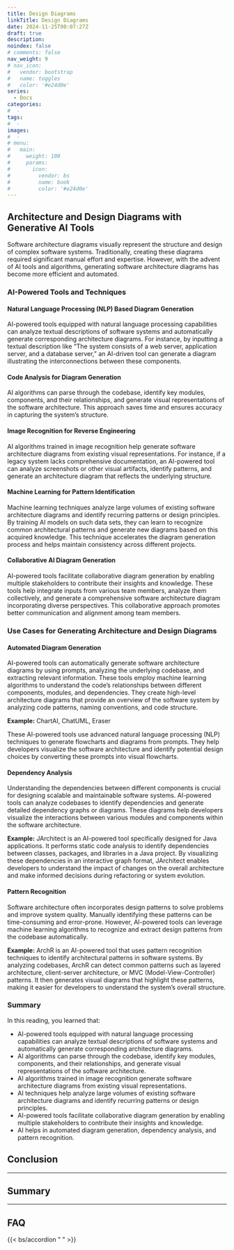 ```yaml
---
title: Design Diagrams
linkTitle: Design Diagrams
date: 2024-11-25T00:07:27Z
draft: true
description:
noindex: false
# comments: false
nav_weight: 9
# nav_icon:
#   vendor: bootstrap
#   name: toggles
#   color: '#e24d0e'
series:
  - Docs
categories:
#  -
tags:
#  -
images:
#  -
# menu:
#   main:
#     weight: 100
#     params:
#       icon:
#         vendor: bs
#         name: book
#         color: '#e24d0e'
---
```


## Architecture and Design Diagrams with Generative AI Tools

Software architecture diagrams visually represent the structure and design of complex software systems. Traditionally, creating these diagrams required significant manual effort and expertise. However, with the advent of AI tools and algorithms, generating software architecture diagrams has become more efficient and automated.

### AI-Powered Tools and Techniques

#### Natural Language Processing (NLP) Based Diagram Generation

AI-powered tools equipped with natural language processing capabilities can analyze textual descriptions of software systems and automatically generate corresponding architecture diagrams. For instance, by inputting a textual description like “The system consists of a web server, application server, and a database server,” an AI-driven tool can generate a diagram illustrating the interconnections between these components.

#### Code Analysis for Diagram Generation

AI algorithms can parse through the codebase, identify key modules, components, and their relationships, and generate visual representations of the software architecture. This approach saves time and ensures accuracy in capturing the system’s structure.

#### Image Recognition for Reverse Engineering

AI algorithms trained in image recognition help generate software architecture diagrams from existing visual representations. For instance, if a legacy system lacks comprehensive documentation, an AI-powered tool can analyze screenshots or other visual artifacts, identify patterns, and generate an architecture diagram that reflects the underlying structure.

#### Machine Learning for Pattern Identification

Machine learning techniques analyze large volumes of existing software architecture diagrams and identify recurring patterns or design principles. By training AI models on such data sets, they can learn to recognize common architectural patterns and generate new diagrams based on this acquired knowledge. This technique accelerates the diagram generation process and helps maintain consistency across different projects.

#### Collaborative AI Diagram Generation

AI-powered tools facilitate collaborative diagram generation by enabling multiple stakeholders to contribute their insights and knowledge. These tools help integrate inputs from various team members, analyze them collectively, and generate a comprehensive software architecture diagram incorporating diverse perspectives. This collaborative approach promotes better communication and alignment among team members.

### Use Cases for Generating Architecture and Design Diagrams

#### Automated Diagram Generation

AI-powered tools can automatically generate software architecture diagrams by using prompts, analyzing the underlying codebase, and extracting relevant information. These tools employ machine learning algorithms to understand the code’s relationships between different components, modules, and dependencies. They create high-level architecture diagrams that provide an overview of the software system by analyzing code patterns, naming conventions, and code structure.

**Example:** ChartAI, ChatUML, Eraser

These AI-powered tools use advanced natural language processing (NLP) techniques to generate flowcharts and diagrams from prompts. They help developers visualize the software architecture and identify potential design choices by converting these prompts into visual flowcharts.

#### Dependency Analysis

Understanding the dependencies between different components is crucial for designing scalable and maintainable software systems. AI-powered tools can analyze codebases to identify dependencies and generate detailed dependency graphs or diagrams. These diagrams help developers visualize the interactions between various modules and components within the software architecture.

**Example:** JArchitect is an AI-powered tool specifically designed for Java applications. It performs static code analysis to identify dependencies between classes, packages, and libraries in a Java project. By visualizing these dependencies in an interactive graph format, JArchitect enables developers to understand the impact of changes on the overall architecture and make informed decisions during refactoring or system evolution.

#### Pattern Recognition

Software architecture often incorporates design patterns to solve problems and improve system quality. Manually identifying these patterns can be time-consuming and error-prone. However, AI-powered tools can leverage machine learning algorithms to recognize and extract design patterns from the codebase automatically.

**Example:** ArchR is an AI-powered tool that uses pattern recognition techniques to identify architectural patterns in software systems. By analyzing codebases, ArchR can detect common patterns such as layered architecture, client-server architecture, or MVC (Model-View-Controller) patterns. It then generates visual diagrams that highlight these patterns, making it easier for developers to understand the system’s overall structure.

### Summary

In this reading, you learned that:

- AI-powered tools equipped with natural language processing capabilities can analyze textual descriptions of software systems and automatically generate corresponding architecture diagrams.
- AI algorithms can parse through the codebase, identify key modules, components, and their relationships, and generate visual representations of the software architecture.
- AI algorithms trained in image recognition generate software architecture diagrams from existing visual representations.
- AI techniques help analyze large volumes of existing software architecture diagrams and identify recurring patterns or design principles.
- AI-powered tools facilitate collaborative diagram generation by enabling multiple stakeholders to contribute their insights and knowledge.
- AI helps in automated diagram generation, dependency analysis, and pattern recognition.

## Conclusion

---

## Summary

---

## FAQ

{{< bs/accordion " " >}}
